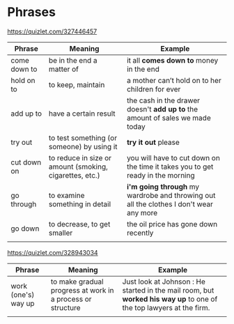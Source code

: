 # Phrases

https://quizlet.com/327446457

| Phrase | Meaning | Example |
| ----------- | --- | --- |
| come down to | be in the end a matter of | it all **comes down to** money in the end |
| hold on to | to keep, maintain | a mother can’t hold on to her children for ever |
| add up to | have a certain result | the cash in the drawer doesn't **add up to** the amount of sales we made today |
| try out | to test something (or someone) by using it | **try it out** please |
| cut down on | to reduce in size or amount (smoking, cigarettes, etc.) | you will have to cut down on the time it takes you to get ready in the morning |
| go through | to examine something in detail | **i'm going through** my wardrobe and throwing out all the clothes I don't wear any more |
| go down | to decrease, to get smaller | the oil price has gone down recently |
| | | |

https://quizlet.com/328943034

| Phrase | Meaning | Example |
| --- | --- | --- |
| work (one's) way up | to make gradual progress at work in a process or structure | Just look at Johnson : He started in the mail room, but **worked his way up** to one of the top lawyers at the firm. |
| | | |
